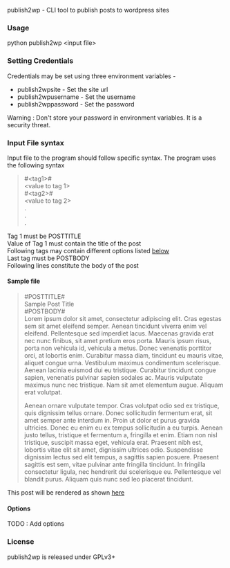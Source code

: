publish2wp - CLI tool to publish posts to wordpress sites

### Usage
python publish2wp \<input file>

### Setting Credentials
Credentials may be set using three environment variables - 
 * publish2wpsite - Set the site url
 * publish2wpusername - Set the username
 * publish2wppassword - Set the password
 
Warning : Don't store your password in environment variables. It is a security threat.

### Input File syntax
Input file to the program should follow specific syntax. The program uses the following syntax  
> \#\<tag1>#  
> \<value to tag 1>  
> \#\<tag2>#  
> \<value to tag 2>  
> .  
> .  
> .  

Tag 1 must be POSTTITLE  
Value of Tag 1 must contain the title of the post  
Following tags may contain different options listed [below](#options)  
Last tag must be POSTBODY  
Following lines constitute the body of the post

#### Sample file
> \#POSTTITLE#  
> Sample Post Title  
> \#POSTBODY#  
> Lorem ipsum dolor sit amet, consectetur adipiscing elit. Cras egestas sem sit amet eleifend semper. Aenean tincidunt viverra enim vel eleifend. Pellentesque sed imperdiet lacus. Maecenas gravida erat nec nunc finibus, sit amet pretium eros porta. Mauris ipsum risus, porta non vehicula id, vehicula a metus. Donec venenatis porttitor orci, at lobortis enim. Curabitur massa diam, tincidunt eu mauris vitae, aliquet congue urna. Vestibulum maximus condimentum scelerisque. Aenean lacinia euismod dui eu tristique. Curabitur tincidunt congue sapien, venenatis pulvinar sapien sodales ac. Mauris vulputate maximus nunc nec tristique. Nam sit amet elementum augue. Aliquam erat volutpat.
> 
> Aenean ornare vulputate tempor. Cras volutpat odio sed ex tristique, quis dignissim tellus ornare. Donec sollicitudin fermentum erat, sit amet semper ante interdum in. Proin ut dolor et purus gravida ultricies. Donec eu enim eu ex tempus sollicitudin a eu turpis. Aenean justo tellus, tristique et fermentum a, fringilla et enim. Etiam non nisl tristique, suscipit massa eget, vehicula erat. Praesent nibh est, lobortis vitae elit sit amet, dignissim ultrices odio. Suspendisse dignissim lectus sed elit tempus, a sagittis sapien posuere. Praesent sagittis est sem, vitae pulvinar ante fringilla tincidunt. In fringilla consectetur ligula, nec hendrerit dui scelerisque eu. Pellentesque vel blandit purus. Aliquam quis nunc sed leo placerat tincidunt. 

This post will be rendered as shown [here](linktoscreenshot)

#### Options
TODO : Add options
### License
publish2wp is released under GPLv3+
